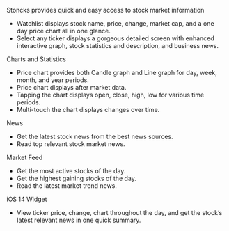 Stoncks provides quick and easy access to stock market information
* Watchlist displays stock name, price, change, market cap, and a one day price chart all in one glance. 
* Select any ticker displays a gorgeous detailed screen with enhanced interactive graph, stock statistics and description, and business news. 

Charts and Statistics
* Price chart provides both Candle graph and Line graph for day, week, month, and year periods.  
* Price chart displays after market data. 
* Tapping the chart displays open, close, high, low for various time periods. 
* Multi-touch the chart displays changes over time. 

News
* Get the latest stock news from the best news sources. 
* Read top relevant stock market news. 

Market Feed
* Get the most active stocks of the day. 
* Get the highest gaining stocks of the day. 
* Read the latest market trend news. 

iOS 14 Widget
* View ticker price, change, chart throughout the day, and get the stock’s latest relevant news in one quick summary. 
